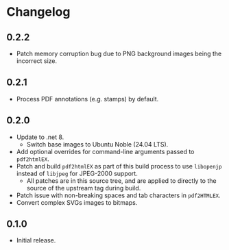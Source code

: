 # Changelog

## 0.2.2

* Patch memory corruption bug due to PNG background images being the incorrect size.

## 0.2.1

* Process PDF annotations (e.g. stamps) by default.

## 0.2.0

* Update to .net 8.
  * Switch base images to Ubuntu Noble (24.04 LTS).
* Add optional overrides for command-line arguments passed to `pdf2htmlEX`.
* Patch and build `pdf2htmlEX` as part of this build process to use `libopenjp` instead of `libjpeg` for JPEG-2000 support.
  * All patches are in this source tree, and are applied to directly to the source of the upstream tag during build.
* Patch issue with non-breaking spaces and tab characters in `pdf2HTMLEX`.
* Convert complex SVGs images to bitmaps.

## 0.1.0

* Initial release.
